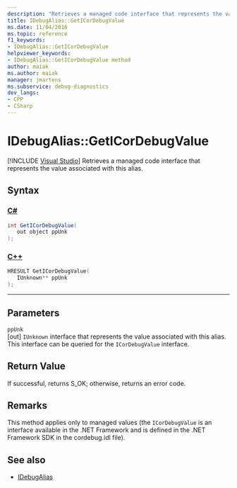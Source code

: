 ```yaml
---
description: "Retrieves a managed code interface that represents the value associated with this alias."
title: IDebugAlias::GetICorDebugValue
ms.date: 11/04/2016
ms.topic: reference
f1_keywords:
- IDebugAlias::GetICorDebugValue
helpviewer_keywords:
- IDebugAlias::GetICorDebugValue method
author: maiak
ms.author: maiak
manager: jmartens
ms.subservice: debug-diagnostics
dev_langs:
- CPP
- CSharp
---
```

# IDebugAlias::GetICorDebugValue

 [!INCLUDE [Visual Studio](~/includes/applies-to-version/vs-windows-only.md)]
Retrieves a managed code interface that represents the value associated with this alias.

## Syntax

### [C#](#tab/csharp)
```csharp
int GetICorDebugValue(
   out object ppUnk
);
```
### [C++](#tab/cpp)
```cpp
HRESULT GetICorDebugValue(
   IUnknown** ppUnk
);
```
---

## Parameters
`ppUnk`\
[out] `IUnknown` interface that represents the value associated with this alias. This interface can be queried for the `ICorDebugValue` interface.

## Return Value
 If successful, returns S_OK; otherwise, returns an error code.

## Remarks
 This method applies only to managed values (the `ICorDebugValue` is an interface available in the .NET Framework and is defined in the .NET Framework SDK in the cordebug.idl file).

## See also
- [IDebugAlias](../../../extensibility/debugger/reference/idebugalias.md)
